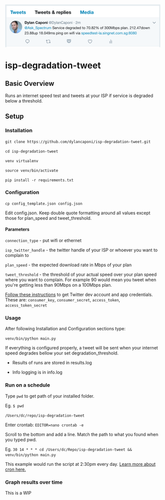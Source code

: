 ![Image missing](example_tweet.png?raw=true "Example Tweet")

# isp-degradation-tweet

## Basic Overview

Runs an internet speed test and tweets at your ISP if service is degraded below a threshold.

## Setup

### Installation

`git clone https://github.com/dylancaponi/isp-degradation-tweet.git`

`cd isp-degradation-tweet`

`venv virtualenv`

`source venv/bin/activate`

`pip install -r requirements.txt`

### Configuration

`cp config_template.json config.json`

Edit config.json.  Keep double quote formatting around all values except those for plan_speed and tweet_threshold.

#### Parameters

`connection_type` - put wifi or ethernet

`isp_twitter_handle` - the twitter handle of your ISP or whoever you want to complain to

`plan_speed` - the expected download rate in Mbps of your plan

`tweet_threshold` - the threshold of your actual speed over your plan speed where you want to complain.  For example 90 would mean you tweet when you're getting less than 90Mbps on a 100Mbps plan.

[Follow these instructions](https://stackoverflow.com/a/12335636/1236326) to get Twitter dev account and app credentials.
These are: `consumer_key`, `consumer_secret`, `access_token`, `access_token_secret`

### Usage

After following Installation and Configuration sections type:

`venv/bin/python main.py`

If everything is configured properly, a tweet will be sent when your internet speed degrades bellow your set degradation_threshold.

* Results of runs are stored in results.log

* Info logging is in info.log

### Run on a schedule

Type `pwd` to get path of your installed folder.

Eg. `$ pwd`

`/Users/dc/repo/isp-degradation-tweet`

Enter crontab: `EDITOR=nano crontab -e`

Scroll to the bottom and add a line.  Match the path to what you found when you typed pwd.

Eg. `30 14 * * * cd /Users/dc/Repo/isp-degradation-tweet && venv/bin/python main.py`

This example would run the script at 2:30pm every day.  [Learn more about cron here.](http://man7.org/linux/man-pages/man5/crontab.5.html)

### Graph results over time

This is a WIP

